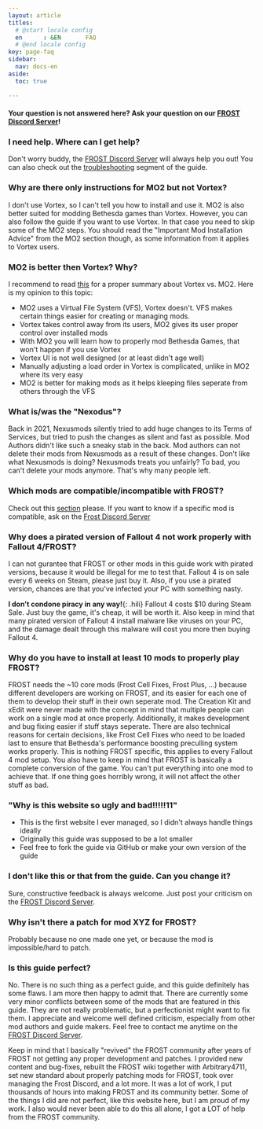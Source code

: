 ```yaml
---
layout: article
titles:
  # @start locale config
  en      : &EN       FAQ
  # @end locale config
key: page-faq
sidebar:
  nav: docs-en
aside:
  toc: true

---
```

#### Your question is not answered here? Ask your question on our [FROST Discord Server](https://discord.com/invite/BaKsm7Fn4A)!

### I need help. Where can I get help?
Don't worry buddy, the [FROST Discord Server](https://discord.com/invite/BaKsm7Fn4A) will always help you out!
You can also check out the [troubleshooting](troubleshooting.html) segment of the guide.

### Why are there only instructions for MO2 but not Vortex?
I don't use Vortex, so I can't tell you how to install and use it. MO2 is also better suited for modding Bethesda games than Vortex.
However, you can also follow the guide if you want to use Vortex. In that case you need to skip some of the MO2 steps. 
You should read the "Important Mod Installation Advice" from the MO2 section though, as some information from it applies to Vortex users.

### MO2 is better then Vortex? Why?
I recommend to read [this](https://github.com/sower-j/modding-guides/blob/main/mo2-v-vortex-faq.md) for a proper summary about Vortex vs. MO2. 
Here is my opinion to this topic:
- MO2 uses a Virtual File System (VFS), Vortex doesn't. VFS makes certain things easier for creating or managing mods.
- Vortex takes control away from its users, MO2 gives its user proper control over installed mods
- With MO2 you will learn how to properly mod Bethesda Games, that won't happen if you use Vortex
- Vortex UI is not well designed (or at least didn't age well)
- Manually adjusting a load order in Vortex is complicated, unlike in MO2 where its very easy
- MO2 is better for making mods as it helps kleeping files seperate from others through the VFS

### What is/was the "Nexodus"?
Back in 2021, Nexusmods silently tried to add huge changes to its Terms of Services, but tried to push the changes as silent and fast as possible. 
Mod Authors didn't like such a sneaky stab in the back.
Mod authors can not delete their mods from Nexusmods as a result of these changes. 
Don't like what Nexusmods is doing? 
Nexusmods treats you unfairly? 
To bad, you can't delete your mods anymore. That's why many people left. 

### Which mods are compatible/incompatible with FROST?
Check out this [section](./compatability.html) please. If you want to know if a specific mod is compatible, ask on the [Frost Discord Server](https://discord.com/invite/BaKsm7Fn4A)

### Why does a pirated version of Fallout 4 not work properly with Fallout 4/FROST?
I can not gurantee that FROST or other mods in this guide work with pirated versions, because it would be illegal for me to test that. Fallout 4 is on sale every 6 weeks on Steam, please just buy it. Also, if you use a pirated version, chances are that you've infected your PC with something nasty.

**I don't condone piracy in any way!**{: .hili}
Fallout 4 costs $10 during Steam Sale. Just buy the game, it's cheap, it will be worth it.
Also keep in mind that many pirated version of Fallout 4 install malware like viruses on your PC, and the damage dealt through this malware will cost you more then buying Fallout 4.


### Why do you have to install at least 10 mods to properly play FROST?
FROST needs the ~10 core mods (Frost Cell Fixes, Frost Plus, ...) because different developers are working on FROST, and its easier for each one of them to develop their stuff in their own seperate mod. The Creation Kit and xEdit were never made with the concept in mind that multiple people can work on a single mod at once properly. Additionally, it makes development and bug fixing easier if stuff stays seperate.
There are also technical reasons for certain decisions, like Frost Cell Fixes who need to be loaded last to ensure that Bethesda's performance boosting preculling system works properly. This is nothing FROST specific, this applies to every Fallout 4 mod setup.
You also have to keep in mind that FROST is basically a complete conversion of the game. You can't put everything into one mod to achieve that.
If one thing goes horribly wrong, it will not affect the other stuff as bad.


### "Why is this website so ugly and bad!!!!!11"
* This is the first website I ever managed, so I didn't always handle things ideally
* Originally this guide was supposed to be a lot smaller
* Feel free to fork the guide via GitHub or make your own version of the guide

### I don't like this or that from the guide. Can you change it?
Sure, constructive feedback is always welcome. Just post your criticism on the [FROST Discord Server](https://discord.com/invite/BaKsm7Fn4A).

### Why isn't there a patch for mod XYZ for FROST?
Probably because no one made one yet, or because the mod is impossible/hard to patch.

### Is this guide perfect? 
No. There is no such thing as a perfect guide, and this guide definitely has some flaws. I am more then happy to admit that.
There are currently some very minor conflicts between some of the mods that are featured in this guide. They are not really problematic, but a perfectionist might want to fix them.
I appreciate and welcome well defined criticism, especially from other mod authors and guide makers. 
Feel free to contact me anytime on the [FROST Discord Server](https://discord.com/invite/BaKsm7Fn4A). 

Keep in mind that I basically "revived" the FROST community after years of FROST not getting any proper development and patches. I provided new content and bug-fixes, rebuilt the FROST wiki together with Arbitrary4711, set new standard about properly patching mods for FROST, took over managing the Frost Discord, and a lot more. It was a lot of work, I put thousands of hours into making FROST and its community better. 
Some of the things I did are not perfect, like this website here, but I am proud of my work. 
I also would never been able to do this all alone, I got a LOT of help from the FROST community.